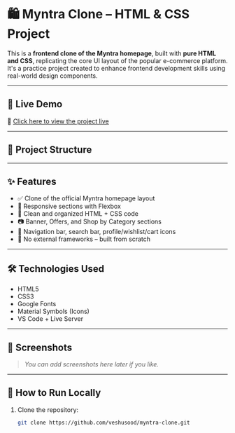 # 🛍️ Myntra Clone – HTML & CSS Project

This is a **frontend clone of the Myntra homepage**, built with **pure HTML and CSS**, replicating the core UI layout of the popular e-commerce platform. It's a practice project created to enhance frontend development skills using real-world design components.

---

## 🔗 Live Demo

🎯 [Click here to view the project live](https://veshusood.github.io/myntra-clone/)

---

## 📁 Project Structure


---

## ✨ Features

- ✅ Clone of the official Myntra homepage layout
- 🎯 Responsive sections with Flexbox
- 🎨 Clean and organized HTML + CSS code
- 📷 Banner, Offers, and Shop by Category sections
- 🧭 Navigation bar, search bar, profile/wishlist/cart icons
- 🚫 No external frameworks – built from scratch

---

## 🛠️ Technologies Used

- HTML5
- CSS3
- Google Fonts
- Material Symbols (Icons)
- VS Code + Live Server

---

## 📸 Screenshots

> _You can add screenshots here later if you like._

---

## 🚀 How to Run Locally

1. Clone the repository:
   ```bash
   git clone https://github.com/veshusood/myntra-clone.git
